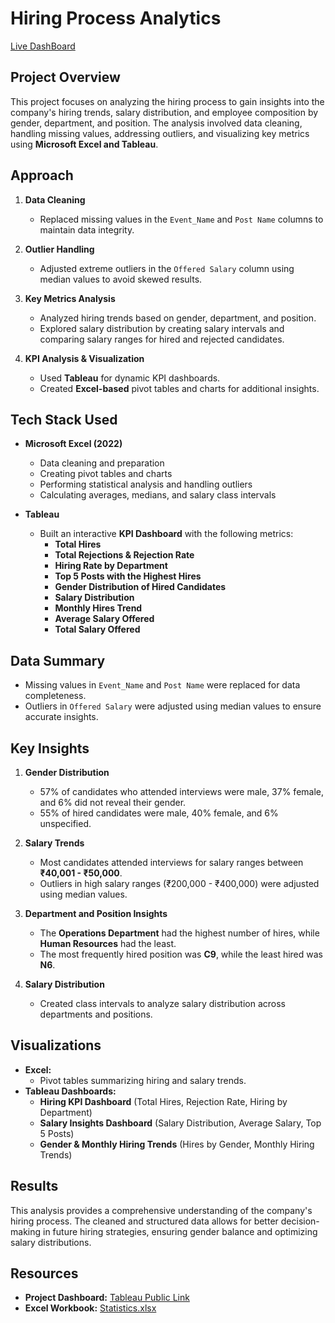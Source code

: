 # Hiring Process Analytics
[Live DashBoard ](https://public.tableau.com/app/profile/darshana.b8538/viz/HiringProcessAnalytics_17383579109830/HiringProcessAnalytics)  
## Project Overview

This project focuses on analyzing the hiring process to gain insights into the company's hiring trends, salary distribution, and employee composition by gender, department, and position. The analysis involved data cleaning, handling missing values, addressing outliers, and visualizing key metrics using **Microsoft Excel and Tableau**.

## Approach

1. **Data Cleaning**  
   - Replaced missing values in the `Event_Name` and `Post Name` columns to maintain data integrity.

2. **Outlier Handling**  
   - Adjusted extreme outliers in the `Offered Salary` column using median values to avoid skewed results.

3. **Key Metrics Analysis**  
   - Analyzed hiring trends based on gender, department, and position.  
   - Explored salary distribution by creating salary intervals and comparing salary ranges for hired and rejected candidates.

4. **KPI Analysis & Visualization**  
   - Used **Tableau** for dynamic KPI dashboards.  
   - Created **Excel-based** pivot tables and charts for additional insights.

## Tech Stack Used

- **Microsoft Excel (2022)**
  - Data cleaning and preparation
  - Creating pivot tables and charts
  - Performing statistical analysis and handling outliers
  - Calculating averages, medians, and salary class intervals

- **Tableau**
  - Built an interactive **KPI Dashboard** with the following metrics:
    - **Total Hires**  
    - **Total Rejections & Rejection Rate**  
    - **Hiring Rate by Department**  
    - **Top 5 Posts with the Highest Hires**  
    - **Gender Distribution of Hired Candidates**  
    - **Salary Distribution**  
    - **Monthly Hires Trend**  
    - **Average Salary Offered**  
    - **Total Salary Offered**  

## Data Summary

- Missing values in `Event_Name` and `Post Name` were replaced for data completeness.
- Outliers in `Offered Salary` were adjusted using median values to ensure accurate insights.

## Key Insights

1. **Gender Distribution**  
   - 57% of candidates who attended interviews were male, 37% female, and 6% did not reveal their gender.  
   - 55% of hired candidates were male, 40% female, and 6% unspecified.

2. **Salary Trends**  
   - Most candidates attended interviews for salary ranges between **₹40,001 - ₹50,000**.  
   - Outliers in high salary ranges (₹200,000 - ₹400,000) were adjusted using median values.

3. **Department and Position Insights**  
   - The **Operations Department** had the highest number of hires, while **Human Resources** had the least.  
   - The most frequently hired position was **C9**, while the least hired was **N6**.  

4. **Salary Distribution**  
   - Created class intervals to analyze salary distribution across departments and positions.

## Visualizations

- **Excel:**  
  - Pivot tables summarizing hiring and salary trends.  
- **Tableau Dashboards:**  
  - **Hiring KPI Dashboard** (Total Hires, Rejection Rate, Hiring by Department)  
  - **Salary Insights Dashboard** (Salary Distribution, Average Salary, Top 5 Posts)  
  - **Gender & Monthly Hiring Trends** (Hires by Gender, Monthly Hiring Trends)  

## Results

This analysis provides a comprehensive understanding of the company's hiring process. The cleaned and structured data allows for better decision-making in future hiring strategies, ensuring gender balance and optimizing salary distributions.

## Resources

- **Project Dashboard:** [Tableau Public Link](https://public.tableau.com/app/profile/darshana.b8538/viz/HiringProcessAnalytics_17383579109830/HiringProcessAnalytics)  
- **Excel Workbook:** [Statistics.xlsx](https://1drv.ms/x/c/e41d0cb99129177e/EVaoX2U60OpKgQbNFhQYgeoB4leXk6z-5kVfPrYD44Edkw?e=2dIob5)  
